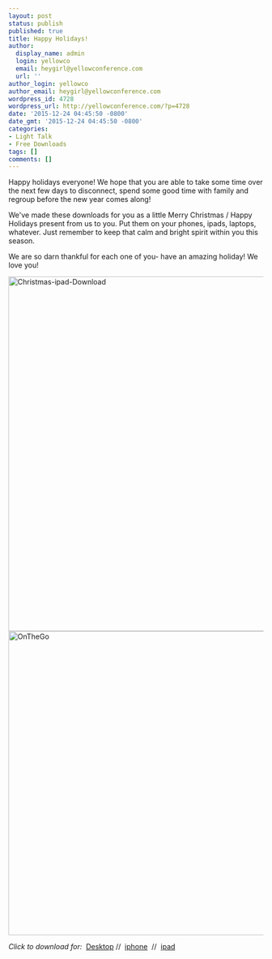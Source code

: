 ```yaml
---
layout: post
status: publish
published: true
title: Happy Holidays!
author:
  display_name: admin
  login: yellowco
  email: heygirl@yellowconference.com
  url: ''
author_login: yellowco
author_email: heygirl@yellowconference.com
wordpress_id: 4728
wordpress_url: http://yellowconference.com/?p=4728
date: '2015-12-24 04:45:50 -0800'
date_gmt: '2015-12-24 04:45:50 -0800'
categories:
- Light Talk
- Free Downloads
tags: []
comments: []
---
```

<p>Happy holidays everyone! We hope that you are able to take some time over the next few days to disconnect, spend some good time with family and regroup before the new year comes along!</p>
<p>We've made these downloads for you as a little Merry Christmas / Happy Holidays present from us to you. Put them on your phones, ipads, laptops, whatever. Just remember to keep that calm and bright spirit within you this season.</p>
<p>We are so darn thankful for each one of you- have an amazing holiday! We love you!</p>
<p><a href="http://yellowconference.com/wp-content/uploads/2015/12/Christmas-ipad-Download.jpg"><img class="aligncenter wp-image-4730" src="http://yellowconference.com/wp-content/uploads/2015/12/Christmas-ipad-Download.jpg" alt="Christmas-ipad-Download" width="700" height="700" /></a><a href="http://yellowconference.com/wp-content/uploads/2015/12/OnTheGo.jpg"><img class="aligncenter size-full wp-image-4732" src="http://yellowconference.com/wp-content/uploads/2015/12/OnTheGo.jpg" alt="OnTheGo" width="700" height="600" /></a></p>
<p><em>Click to download for:</em> &nbsp;<a href="http://yellowconference.com/wp-content/uploads/2015/12/Christmas-Desktop-Download.jpg" target="_blank">Desktop</a> // &nbsp;<a href="http://yellowconference.com/wp-content/uploads/2015/12/Christmas-iphone-Download.jpg" target="_blank">iphone</a> &nbsp;// &nbsp;<a href="http://yellowconference.com/wp-content/uploads/2015/12/Christmas-ipad-Download.jpg" target="_blank">ipad</a></p>
